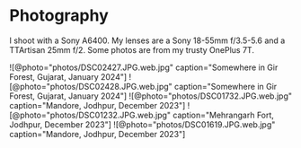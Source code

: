 # Photography
I shoot with a Sony A6400. My lenses are a Sony 18-55mm f/3.5-5.6 and a TTArtisan 25mm f/2. Some photos are from my trusty OnePlus 7T.

![@photo="photos/DSC02427.JPG.web.jpg" caption="Somewhere in Gir Forest, Gujarat, January 2024"]
![@photo="photos/DSC02428.JPG.web.jpg" caption="Somewhere in Gir Forest, Gujarat, January 2024"]
![@photo="photos/DSC01732.JPG.web.jpg" caption="Mandore, Jodhpur, December 2023"]
![@photo="photos/DSC01232.JPG.web.jpg" caption="Mehrangarh Fort, Jodhpur, December 2023"]
![@photo="photos/DSC01619.JPG.web.jpg" caption="Mandore, Jodhpur, December 2023"]
